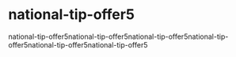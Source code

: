 # national-tip-offer5
national-tip-offer5national-tip-offer5national-tip-offer5national-tip-offer5national-tip-offer5national-tip-offer5
